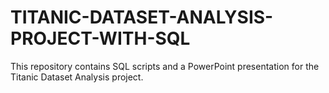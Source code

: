 # TITANIC-DATASET-ANALYSIS-PROJECT-WITH-SQL
This repository contains SQL scripts and a PowerPoint presentation for the Titanic Dataset Analysis project. 
